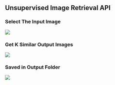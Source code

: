 ## Unsupervised Image Retrieval API

### Select The Input Image
<img src="https://user-images.githubusercontent.com/35667308/82129030-83060d80-97dd-11ea-9217-57002770e278.png">

### Get K Similar Output Images
<img src="https://user-images.githubusercontent.com/35667308/82129027-813c4a00-97dd-11ea-960d-92d47170d33a.png">

### Saved in Output Folder
<img src="https://user-images.githubusercontent.com/35667308/82129032-83060d80-97dd-11ea-9282-99a0089c6a1f.png">
